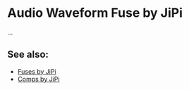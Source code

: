 
# Audio Waveform Fuse by JiPi

...


## See also:

- [Fuses by JiPi](README.md)
- [Comps by JiPi](../../Comp/jipi/README.md)
